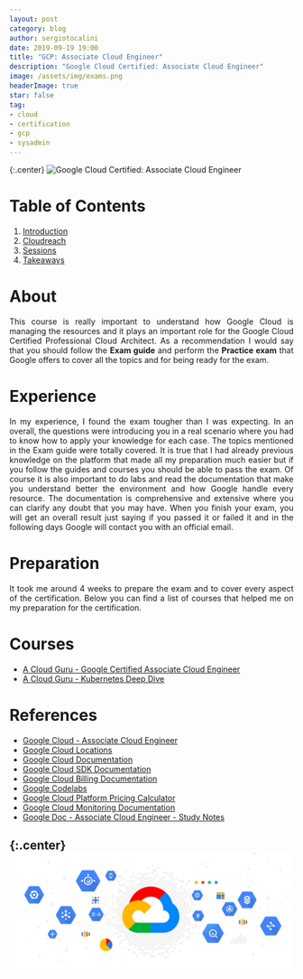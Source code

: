 ```yaml
---
layout: post
category: blog
author: sergiotocalini
date: 2019-09-19 19:00
title: "GCP: Associate Cloud Engineer"
description: "Google Cloud Certified: Associate Cloud Engineer"
image: /assets/img/exams.png
headerImage: true
star: false
tag:
- cloud
- certification
- gcp
- sysadmin
---
```

{:.center}
![Google Cloud Certified: Associate Cloud Engineer][gcp-ace-badge]

# Table of Contents
1. [Introduction](#introduction)
2. [Cloudreach](#cloudreach)
3. [Sessions](#sessions)
4. [Takeaways](#takeaways)

# About
<p style="text-align: justify">
This course is really important to understand how Google Cloud is managing the
resources and it plays an important role for the Google Cloud Certified
Professional Cloud Architect. As a recommendation I would say that you should
follow the <strong>Exam guide</strong> and perform the <strong>Practice exam</strong>
that Google offers to cover all the topics and for being ready for the exam.
</p>

# Experience
<p style="text-align: justify">
In my experience, I found the exam tougher than I was expecting. In an overall,
the questions were introducing you in a real scenario where you had to know how
to apply your knowledge for each case. The topics mentioned in the Exam guide
were totally covered. It is true that I had already previous knowledge on the
platform that made all my preparation much easier but if you follow the guides
and courses you should be able to pass the exam. Of course it is also important
to do labs and read the documentation that make you understand better the
environment and how Google handle every resource. The documentation is
comprehensive and extensive where you can clarify any doubt that you may have.
When you finish your exam, you will get an overall result just saying if you
passed it or failed it and in the following days Google will contact you with an
official email.
</p>

# Preparation
<p style="text-align: justify">
It took me around 4 weeks to prepare the exam and to cover every aspect of the
certification. Below you can find a list of courses that helped me on my
preparation for the certification.
</p>

# Courses
- [A Cloud Guru - Google Certified Associate Cloud Engineer](https://acloud.guru/learn/gcp-certified-associate-cloud-engineer)
- [A Cloud Guru - Kubernetes Deep Dive](https://acloud.guru/learn/kubernetes-deep-dive)


# References
- [Google Cloud - Associate Cloud Engineer][link01]
- [Google Cloud Locations][link02]
- [Google Cloud Documentation][link03]
- [Google Cloud SDK Documentation][link04]
- [Google Cloud Billing Documentation][link05]
- [Google Codelabs](https://codelabs.developers.google.com/?cat=Cloud)
- [Google Cloud Platform Pricing Calculator](https://cloud.google.com/products/calculator/)
- [Google Cloud Monitoring Documentation](https://cloud.google.com/monitoring/docs/)
- [Google Doc - Associate Cloud Engineer - Study Notes](https://docs.google.com/document/d/1u6pXBiGMYj7ZLBN21x6jap11rG6gWk7n210hNnUzrkI)

{:.center}
![Google Cloud Platform][banner]
---
[banner]: /assets/extras/google/gcp/google-cloud-platform-banner-00.jpg
[gcp-ace-badge]: /assets/extras/google/gcp/badges/google-certified-associate-cloud-engineer.png
[link01]: https://cloud.google.com/certification/cloud-engineer
[link02]: https://cloud.google.com/about/locations/
[link03]: https://cloud.google.com/docs/
[link04]: https://cloud.google.com/sdk/docs/
[link05]: https://cloud.google.com/billing/docs/
